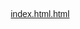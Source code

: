 [index.html.html](https://github.com/user-attachments/files/23017427/index.html.html)
<!DOCTYPE html>
<html lang="zh-CN">
<head>
    <meta charset="UTF-8">
    <meta name="viewport" content="width=device-width, initial-scale=1.0">
    <title>小学生口算练习</title>
    <style>
        * {
            box-sizing: border-box;
            margin: 0;
            padding: 0;
            font-family: 'Comic Sans MS', '微软雅黑', sans-serif;
        }
        
        body {
            background: linear-gradient(135deg, #6ecbf5, #ffb6c1);
            min-height: 100vh;
            display: flex;
            justify-content: center;
            align-items: center;
            padding: 20px;
        }
        
        .container {
            background-color: white;
            border-radius: 20px;
            box-shadow: 0 10px 30px rgba(0, 0, 0, 0.2);
            padding: 30px;
            width: 100%;
            max-width: 500px;
            text-align: center;
        }
        
        h1 {
            color: #ff6b6b;
            font-size: 2.5rem;
            margin-bottom: 20px;
            text-shadow: 2px 2px 4px rgba(0, 0, 0, 0.1);
        }
        
        .game-info {
            background: #e0f7fa;
            border-radius: 15px;
            padding: 15px;
            margin-bottom: 20px;
            display: flex;
            justify-content: space-around;
            font-size: 1.2rem;
            color: #00796b;
            font-weight: bold;
        }
        
        .problem-container {
            background: #fff9c4;
            border-radius: 15px;
            padding: 30px 20px;
            margin: 20px 0;
            font-size: 3.5rem;
            color: #5d4037;
            box-shadow: inset 0 0 10px rgba(0, 0, 0, 0.1);
        }
        
        .problem {
            display: flex;
            justify-content: center;
            align-items: center;
            gap: 10px;
        }
        
        .operator {
            width: 50px;
            text-align: center;
        }
        
        .answer-input {
            font-size: 2.5rem;
            width: 120px;
            text-align: center;
            padding: 10px;
            border: 3px solid #4db6ac;
            border-radius: 10px;
            outline: none;
            transition: all 0.3s;
        }
        
        .answer-input:focus {
            border-color: #ff6b6b;
            box-shadow: 0 0 10px rgba(255, 107, 107, 0.5);
        }
        
        .controls {
            display: flex;
            justify-content: center;
            gap: 15px;
            margin: 20px 0;
        }
        
        .btn {
            background: #4db6ac;
            color: white;
            border: none;
            border-radius: 50px;
            padding: 15px 30px;
            font-size: 1.2rem;
            cursor: pointer;
            transition: all 0.3s;
            font-weight: bold;
            box-shadow: 0 4px 8px rgba(0, 0, 0, 0.1);
        }
        
        .btn:hover {
            transform: translateY(-3px);
            box-shadow: 0 6px 12px rgba(0, 0, 0, 0.15);
        }
        
        .btn:active {
            transform: translateY(1px);
        }
        
        #check-btn {
            background: #ff6b6b;
        }
        
        #next-btn {
            background: #81c784;
        }
        
        #restart-btn {
            background: #64b5f6;
        }
        
        .feedback {
            min-height: 60px;
            font-size: 1.8rem;
            font-weight: bold;
            padding: 15px;
            border-radius: 10px;
            margin: 15px 0;
            transition: all 0.3s;
        }
        
        .correct {
            background: #e8f5e9;
            color: #2e7d32;
        }
        
        .incorrect {
            background: #ffebee;
            color: #c62828;
        }
        
        .instructions {
            background: #e3f2fd;
            border-radius: 15px;
            padding: 15px;
            margin-top: 20px;
            text-align: left;
            font-size: 1rem;
            color: #1565c0;
        }
        
        .instructions h3 {
            text-align: center;
            margin-bottom: 10px;
            color: #0d47a1;
        }
        
        .instructions ul {
            padding-left: 20px;
        }
        
        .instructions li {
            margin: 8px 0;
        }
        
        .difficulty {
            display: flex;
            justify-content: center;
            gap: 10px;
            margin: 15px 0;
        }
        
        .difficulty-btn {
            padding: 10px 20px;
            border-radius: 20px;
            border: 2px solid #bbbbbb;
            background: #f5f5f5;
            cursor: pointer;
            font-weight: bold;
            transition: all 0.3s;
        }
        
        .difficulty-btn.active {
            background: #4db6ac;
            color: white;
            border-color: #4db6ac;
        }
        
        @media (max-width: 480px) {
            .container {
                padding: 20px 15px;
            }
            
            h1 {
                font-size: 2rem;
            }
            
            .problem-container {
                font-size: 2.5rem;
                padding: 20px 10px;
            }
            
            .answer-input {
                font-size: 2rem;
                width: 100px;
            }
            
            .controls {
                flex-wrap: wrap;
            }
            
            .btn {
                padding: 12px 20px;
                font-size: 1rem;
                flex: 1;
                min-width: 120px;
            }
        }
    </style>
</head>
<body>
    <div class="container">
        <h1>🧮 口算小达人 🧮</h1>
        
        <div class="game-info">
            <div class="score">得分: <span id="score">0</span></div>
            <div class="streak">连续正确: <span id="streak">0</span></div>
            <div class="total">总题数: <span id="total">0</span></div>
        </div>
        
        <div class="difficulty">
            <button class="difficulty-btn active" data-diff="easy">简单</button>
            <button class="difficulty-btn" data-diff="medium">中等</button>
            <button class="difficulty-btn" data-diff="hard">挑战</button>
        </div>
        
        <div class="problem-container">
            <div class="problem">
                <span id="num1">23</span>
                <span class="operator" id="operator">+</span>
                <span id="num2">15</span>
                <span>=</span>
                <input type="number" class="answer-input" id="answer" autofocus>
            </div>
        </div>
        
        <div class="feedback" id="feedback">
            请输入你的答案
        </div>
        
        <div class="controls">
            <button class="btn" id="check-btn">检查答案</button>
            <button class="btn" id="next-btn">下一题</button>
            <button class="btn" id="restart-btn">重新开始</button>
        </div>
        
        <div class="instructions">
            <h3>游戏说明</h3>
            <ul>
                <li>选择适合你的难度：简单(加减一位数)、中等(加减两位数)、挑战(混合)</li>
                <li>在输入框中填写答案后点击"检查答案"</li>
                <li>答对得10分，连续答对会有额外奖励</li>
                <li>点击"下一题"继续挑战</li>
                <li>可以随时点击"重新开始"重置游戏</li>
            </ul>
        </div>
    </div>

    <script>
        // 游戏变量
        let score = 0;
        let streak = 0;
        let totalQuestions = 0;
        let correctAnswer = 0;
        let difficulty = "easy"; // 默认难度
        
        // DOM元素
        const num1El = document.getElementById('num1');
        const num2El = document.getElementById('num2');
        const operatorEl = document.getElementById('operator');
        const answerInput = document.getElementById('answer');
        const feedbackEl = document.getElementById('feedback');
        const scoreEl = document.getElementById('score');
        const streakEl = document.getElementById('streak');
        const totalEl = document.getElementById('total');
        const checkBtn = document.getElementById('check-btn');
        const nextBtn = document.getElementById('next-btn');
        const restartBtn = document.getElementById('restart-btn');
        const difficultyBtns = document.querySelectorAll('.difficulty-btn');
        
        // 初始化游戏
        function initGame() {
            score = 0;
            streak = 0;
            totalQuestions = 0;
            updateStats();
            generateProblem();
            feedbackEl.textContent = "请输入你的答案";
            feedbackEl.className = "feedback";
            answerInput.value = "";
            answerInput.disabled = false;
            checkBtn.disabled = false;
            answerInput.focus();
        }
        
        // 更新统计信息
        function updateStats() {
            scoreEl.textContent = score;
            streakEl.textContent = streak;
            totalEl.textContent = totalQuestions;
        }
        
        // 生成题目
        function generateProblem() {
            let num1, num2, operator;
            
            // 随机选择运算符（加法或减法）
            operator = Math.random() > 0.5 ? '+' : '-';
            
            // 根据难度生成题目
            switch(difficulty) {
                case "easy": // 两位数加减一位数
                    num1 = Math.floor(Math.random() * 90) + 10; // 10-99
                    num2 = Math.floor(Math.random() * 9) + 1;   // 1-9
                    break;
                    
                case "medium": // 两位数加减两位数
                    num1 = Math.floor(Math.random() * 90) + 10; // 10-99
                    num2 = Math.floor(Math.random() * 90) + 10; // 10-99
                    
                    // 如果是减法，确保结果为正
                    if (operator === '-' && num1 < num2) {
                        [num1, num2] = [num2, num1]; // 交换数字
                    }
                    break;
                    
                case "hard": // 混合难度
                    // 50%概率是一位数，50%是两位数
                    const isTwoDigit = Math.random() > 0.5;
                    
                    num1 = Math.floor(Math.random() * 90) + 10; // 10-99
                    num2 = isTwoDigit ? 
                        Math.floor(Math.random() * 90) + 10 : // 10-99
                        Math.floor(Math.random() * 9) + 1;    // 1-9
                    
                    // 如果是减法，确保结果为正
                    if (operator === '-' && num1 < num2) {
                        [num1, num2] = [num2, num1]; // 交换数字
                    }
                    break;
            }
            
            // 计算正确答案
            correctAnswer = operator === '+' ? num1 + num2 : num1 - num2;
            
            // 更新UI显示题目
            num1El.textContent = num1;
            num2El.textContent = num2;
            operatorEl.textContent = operator;
            
            // 重置反馈
            feedbackEl.textContent = "请输入你的答案";
            feedbackEl.className = "feedback";
            answerInput.value = "";
            answerInput.focus();
        }
        
        // 检查答案
        function checkAnswer() {
            const userAnswer = parseInt(answerInput.value);
            
            if (isNaN(userAnswer)) {
                feedbackEl.textContent = "请输入一个有效的数字！";
                feedbackEl.className = "feedback incorrect";
                return;
            }
            
            totalQuestions++;
            
            if (userAnswer === correctAnswer) {
                // 正确答案
                score += 10;
                streak++;
                
                // 连续答对奖励
                if (streak >= 3) {
                    score += streak * 2; // 额外奖励
                    feedbackEl.textContent = `太棒了！连续答对${streak}题！+${streak * 2}分`;
                } else {
                    feedbackEl.textContent = "✓ 正确！太聪明了！";
                }
                
                feedbackEl.className = "feedback correct";
            } else {
                // 错误答案
                streak = 0;
                feedbackEl.innerHTML = `✗ 不正确！正确答案是: <span style="font-size: 1.2em;">${correctAnswer}</span>`;
                feedbackEl.className = "feedback incorrect";
            }
            
            // 更新统计信息
            updateStats();
            
            // 禁用输入和检查按钮
            answerInput.disabled = true;
            checkBtn.disabled = true;
        }
        
        // 事件监听器
        checkBtn.addEventListener('click', checkAnswer);
        
        nextBtn.addEventListener('click', function() {
            generateProblem();
            answerInput.disabled = false;
            checkBtn.disabled = false;
        });
        
        restartBtn.addEventListener('click', initGame);
        
        // 按回车键提交答案
        answerInput.addEventListener('keypress', function(e) {
            if (e.key === 'Enter') {
                if (!answerInput.disabled) {
                    checkAnswer();
                } else {
                    generateProblem();
                }
            }
        });
        
        // 难度选择
        difficultyBtns.forEach(btn => {
            btn.addEventListener('click', function() {
                // 移除所有active类
                difficultyBtns.forEach(b => b.classList.remove('active'));
                // 给当前按钮添加active类
                this.classList.add('active');
                // 更新难度
                difficulty = this.getAttribute('data-diff');
                // 重新开始游戏
                initGame();
            });
        });
        
        // 开始游戏
        initGame();
    </script>
</body>
</html>
